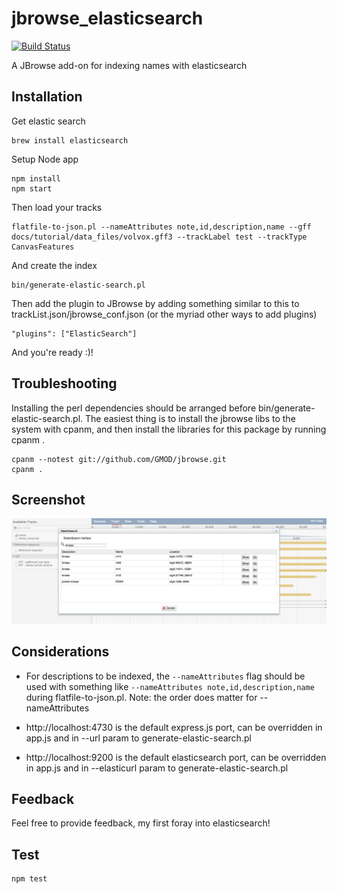 # jbrowse_elasticsearch

[![Build Status](https://travis-ci.org/elsiklab/jbrowse_elasticsearch.svg?branch=master)](https://travis-ci.org/elsiklab/jbrowse_elasticsearch)

A JBrowse add-on for indexing names with elasticsearch

## Installation

Get elastic search


    brew install elasticsearch

Setup Node app

    npm install
    npm start

Then load your tracks

    flatfile-to-json.pl --nameAttributes note,id,description,name --gff docs/tutorial/data_files/volvox.gff3 --trackLabel test --trackType CanvasFeatures

And create the index

    bin/generate-elastic-search.pl

Then add the plugin to JBrowse by adding something similar to this to
trackList.json/jbrowse_conf.json (or the myriad other ways to add plugins)

    "plugins": ["ElasticSearch"]

And you're ready :)!

## Troubleshooting

Installing the perl dependencies should be arranged before bin/generate-elastic-search.pl. The easiest thing is to install the jbrowse libs to the system with cpanm, and then install the libraries for this package by running cpanm .

    cpanm --notest git://github.com/GMOD/jbrowse.git
    cpanm .

## Screenshot

![](img/example.png)


## Considerations

* For descriptions to be indexed, the `--nameAttributes` flag should be used
  with something like `--nameAttributes note,id,description,name` during
  flatfile-to-json.pl. Note: the order does matter for --nameAttributes

* http://localhost:4730 is the default express.js port, can be overridden in
  app.js and in --url param to generate-elastic-search.pl

* http://localhost:9200 is the default elasticsearch port, can be overridden in
  app.js and in --elasticurl param to generate-elastic-search.pl

## Feedback

Feel free to provide feedback, my first foray into elasticsearch!

## Test 

    npm test
